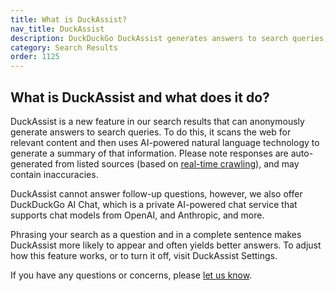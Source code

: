 ```yaml
---
title: What is DuckAssist?
nav_title: DuckAssist
description: DuckDuckGo DuckAssist generates answers to search queries, anonymously.
category: Search Results
order: 1125
---
```


## What is DuckAssist and what does it do?

DuckAssist is a new feature in our search results that can anonymously generate answers to search queries. To do this, it scans the web for relevant content and then uses AI-powered natural language technology to generate a summary of that information. Please note responses are auto-generated from listed sources (based on <a href="https://duckduckgo.com/duckduckgo-help-pages/results/duckassistbot/">real-time crawling</a>), and may contain inaccuracies.

DuckAssist cannot answer follow-up questions, however, we also offer DuckDuckGo AI Chat, which is a private AI-powered chat service that supports chat models from OpenAI, and Anthropic, and more.

Phrasing your search as a question and in a complete sentence makes DuckAssist more likely to appear and often yields better answers. To adjust how this feature works, or to turn it off, visit DuckAssist Settings.

If you have any questions or concerns, please <a href="https://duckduckgo.com/feedback">let us know</a>.
